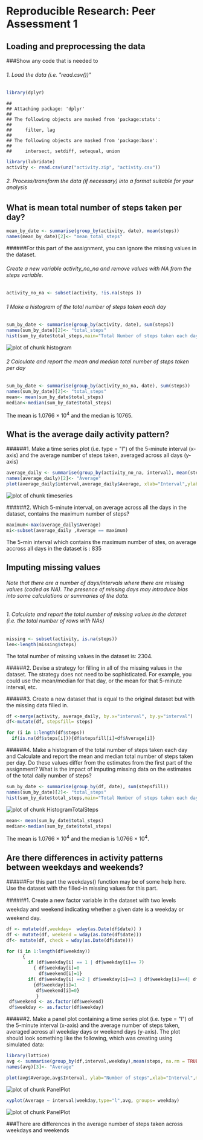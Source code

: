 # Reproducible Research: Peer Assessment 1


## Loading and preprocessing the data
###Show any code that is needed to


###### 1. Load the data (i.e. "read.csv())" 


```r
library(dplyr)
```

```
## 
## Attaching package: 'dplyr'
## 
## The following objects are masked from 'package:stats':
## 
##     filter, lag
## 
## The following objects are masked from 'package:base':
## 
##     intersect, setdiff, setequal, union
```

```r
library(lubridate)
activity <- read.csv(unz("activity.zip", "activity.csv"))
```
 
###### 2. Process/transform the data (if necessary) into a format suitable for your analysis


## What is mean total number of steps taken per day?



```r
mean_by_date <- summarise(group_by(activity, date), mean(steps))
names(mean_by_date)[2]<- "mean_total_steps"
```

######For this part of the assignment, you can ignore the missing values in the dataset.

######    Create a new variable activity_no_na and remove values with NA from the steps variable.

```r
activity_no_na <- subset(activity, !is.na(steps ))
```

###### 1 Make a histogram of the total number of steps taken each day

```r
sum_by_date <- summarise(group_by(activity, date), sum(steps))
names(sum_by_date)[2]<- "total_steps"
hist(sum_by_date$total_steps,main="Total Number of steps taken each day",xlab="Total Steps")
```

![plot of chunk histogram](./PeerAssignment1_files/figure-html/histogram.png) 

###### 2 Calculate and report the mean and median total number of steps taken per day

```r
sum_by_date <- summarise(group_by(activity_no_na, date), sum(steps))
names(sum_by_date)[2]<- "total_steps"
mean<- mean(sum_by_date$total_steps)
median<-median(sum_by_date$total_steps)
```

The mean is 1.0766 &times; 10<sup>4</sup> and the median is 10765.

## What is the average daily activity pattern?

######1. Make a time series plot (i.e. type = "l") of the 5-minute interval (x-axis) and the average number of steps taken, averaged across all days (y-axis)

```r
average_daily <- summarise(group_by(activity_no_na, interval), mean(steps))
names(average_daily)[2]<- "Average"
plot(average_daily$interval,average_daily$Average, xlab="Interval",ylab="Average Steps",main="5-Minute interval vs Average steps taken", type = "l")
```

![plot of chunk timeseries](./PeerAssignment1_files/figure-html/timeseries.png) 

######2. Which 5-minute interval, on average across all the days in the dataset, contains the maximum number of steps?

```r
maximum<-max(average_daily$Average)
mi<-subset(average_daily ,Average == maximum)
```

The 5-min interval which contains the maximum number of stes, on average accross all days in the dataset is : 835

## Imputing missing values

###### Note that there are a number of days/intervals where there are missing values (coded as NA). The presence of missing days may introduce bias into some calculations or summaries of the data.


###### 1. Calculate and report the total number of missing values in the dataset (i.e. the total number of rows with NAs)

```r
missing <- subset(activity, is.na(steps))
len<-length(missing$steps)
```

The total number of missing values in the dataset is: 2304.


######2. Devise a strategy for filling in all of the missing values in the dataset. The strategy does not need to be sophisticated. For example, you could use the mean/median for that day, or the mean for that 5-minute interval, etc.


######3. Create a new dataset that is equal to the original dataset but with the missing data filled in.

```r
df <-merge(activity, average_daily, by.x="interval", by.y="interval")
df<-mutate(df, stepsfill= steps)

for (i in 1:length(df$steps))
  if(is.na(df$steps[i])){df$stepsfill[i]=df$Average[i]}
```

######4. Make a histogram of the total number of steps taken each day and Calculate and report the mean and median total number of steps taken per day. Do these values differ from the estimates from the first part of the assignment? What is the impact of imputing missing data on the estimates of the total daily number of steps?

```r
sum_by_date <- summarise(group_by(df, date), sum(stepsfill))
names(sum_by_date)[2]<- "total_steps"
hist(sum_by_date$total_steps,main="Total Number of steps taken each day(No missing variables)",xlab="Total Steps")
```

![plot of chunk HistogramTotalSteps](./PeerAssignment1_files/figure-html/HistogramTotalSteps.png) 

```r
mean<- mean(sum_by_date$total_steps)
median<-median(sum_by_date$total_steps)
```
The mean is 1.0766 &times; 10<sup>4</sup> and the median is 1.0766 &times; 10<sup>4</sup>. 


## Are there differences in activity patterns between weekdays and weekends?
######For this part the weekdays() function may be of some help here. Use the dataset with the filled-in missing values for this part.


######1. Create a new factor variable in the dataset with two levels  weekday and weekend indicating whether a given date is a weekday or weekend day.

```r
df <- mutate(df,weekday=  wday(as.Date(df$date)) )
df <- mutate(df, weekend = wday(as.Date(df$date)))
df<- mutate(df, check = wday(as.Date(df$date)))

for (i in 1:length(df$weekday))   
      {
        if (df$weekday[i] == 1 | df$weekday[i]== 7)
          { df$weekday[i]=0
            df$weekend[i]=1}
        if( df$weekday[i] ==2 | df$weekday[i]==3 | df$weekday[i]==4| df$weekday[i]==5| df$weekday[i]==6 )
          {df$weekday[i]=1 
           df$weekend[i]=0}
           }   
 df$weekend <- as.factor(df$weekend)
 df$weekday <- as.factor(df$weekday)
```

######2. Make a panel plot containing a time series plot (i.e. type = "l") of the 5-minute interval (x-axis) and the average number of steps taken, averaged across all weekday days or weekend days (y-axis). The plot should look something like the following, which was creating using simulated data:

```r
library(lattice)
avg <- summarise(group_by(df,interval,weekday),mean(steps, na.rm = TRUE))
names(avg)[3]<- "Average"

plot(avg$Average,avg$Interval, ylab="Number of steps",xlab="Interval",main="5-Minute interval vs Average steps taken", type ="l")
```

![plot of chunk PanelPlot](./PeerAssignment1_files/figure-html/PanelPlot1.png) 

```r
xyplot(Average ~ interval|weekday,type="l",avg, groups= weekday)
```

![plot of chunk PanelPlot](./PeerAssignment1_files/figure-html/PanelPlot2.png) 

###There are differences in the average number of steps taken across weekdays and weekends
